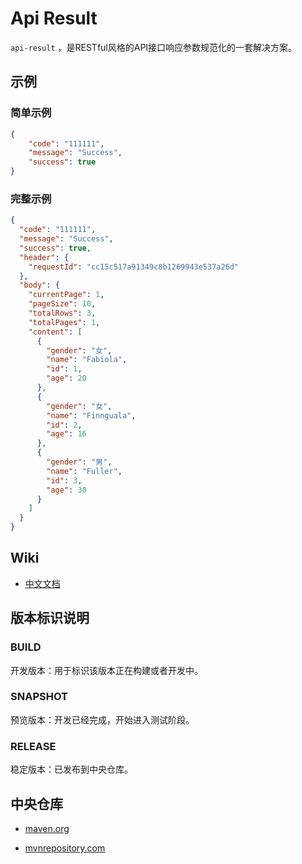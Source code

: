 # Api Result

`api-result` ，是RESTful风格的API接口响应参数规范化的一套解决方案。

## 示例

### 简单示例
```json
{
    "code": "111111",
    "message": "Success",
    "success": true
}
```


### 完整示例

```json
{
  "code": "111111",
  "message": "Success",
  "success": true,
  "header": {
    "requestId": "cc15c517a91349c8b1269943e537a26d"
  },
  "body": {
    "currentPage": 1,
    "pageSize": 10,
    "totalRows": 3,
    "totalPages": 1,
    "content": [
      {
        "gender": "女",
        "name": "Fabiola",
        "id": 1,
        "age": 20
      },
      {
        "gender": "女",
        "name": "Finnguala",
        "id": 2,
        "age": 16
      },
      {
        "gender": "男",
        "name": "Fuller",
        "id": 3,
        "age": 30
      }
    ]
  }
}
```

## Wiki

- [中文文档](https://github.com/fengwenyi/api-result/wiki) 


## 版本标识说明

### BUILD

开发版本：用于标识该版本正在构建或者开发中。

### SNAPSHOT

预览版本：开发已经完成，开始进入测试阶段。

### RELEASE

稳定版本：已发布到中央仓库。


## 中央仓库

- [maven.org](https://search.maven.org/search?q=g:com.fengwenyi%20AND%20a:api-result&core=gav)

- [mvnrepository.com](https://mvnrepository.com/artifact/com.fengwenyi/api-result) 

